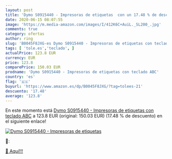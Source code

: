 ```yaml
---
layout: post
title: 'Dymo S0915440 - Impresoras de etiquetas  con un 17.48 % de descuento'
date: 2020-06-15 08:07:55
image: 'https://m.media-amazon.com/images/I/412K6C+AuiL._SL200_.jpg'
comments: true
category: ofertas
author: ring
slug: 'B0045F8JXG-es Dymo S0915440 - Impresoras de etiquetas con teclado ABC'
tags: [ 'tole.es','teclado', ]
actualPrice: 123.8 EUR
currency: EUR
price: 123.8
comparePrice: 150.03 EUR
prodname: 'Dymo S0915440 - Impresoras de etiquetas con teclado ABC'
country: 'es'
flag: '🇪🇸'
buyurl: 'https://www.amazon.es/dp/B0045F8JXG/?tag=tolees-21'
descuento: '17.48'
average: '123.8'
---
```


En este momento está [Dymo S0915440 - Impresoras de etiquetas con teclado ABC](https://www.amazon.es/dp/B0045F8JXG/?tag=tolees-21) a 123.8 EUR (original: 150.03 EUR) (17.48 %  de descuento) en el siguiente enlace!

[![Dymo S0915440 - Impresoras de etiquetas ](https://m.media-amazon.com/images/I/412K6C+AuiL._SL200_.jpg)](https://www.amazon.es/dp/B0045F8JXG/?tag=tolees-21)

🔎:


[🛒 Aquí!!!](https://www.amazon.es/dp/B0045F8JXG/?tag=tolees-21)
